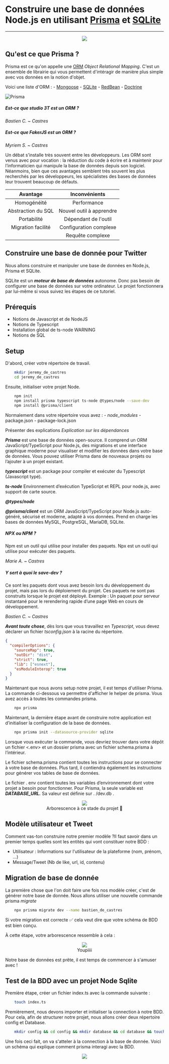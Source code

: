 # Construire une base de données Node.js en utilisant [Prisma](https://www.prisma.io/) et [SQLite](https://www.sqlite.org/index.html)

---

<div style="text-align:center"><img src="./assets/img/17219288.png" /></div>

## Qu'est ce que Prisma ?

Prisma est ce qu'on appelle une [ORM](https://fr.wikipedia.org/wiki/Mapping_objet-relationnel) *Object Relational Mapping*. C'est un ensemble de librairie qui vous permettent d'intéragir de manière plus simple avec vos données en la notion d'objet.

Voici une liste d'ORM :
    - [Mongoose](https://mongoosejs.com/)
    - [SQLite](https://www.sqlite.org/index.html)
    - [RedBean](https://redbeanphp.com/index.php)
    - [Doctrine]()

![Prisma](./assets/img/d7585-10yxhekcxw8ij5k2wft1oow.png)

##### Est-ce que studio 3T est un ORM ?

*Bastien C. ~ Castres*

##### Est-ce que FakerJS est un ORM ?

*Myriem S.  ~ Castres*

Un débat s’installe très souvent entre les développeurs. Les ORM sont venus avec pour vocation : la réduction du code à écrire et à maintenir pour l’informaticien qui manipule la base de données depuis son logiciel. Néanmoins, bien que ces avantages semblent très souvent les plus recherchés par les développeurs, les spécialistes des bases de données leur trouvent beaucoup de défauts.

| Avantage        | Inconvénients   |
| :---------------:| :----------:   |
| Homogénéité  |      Performance          |
| Abstraction du SQL  |   Nouvel outil à apprendre            |
|  Portabilité |   Dépendant de l'outil             |
| Migration facilité |    Configuration complexe            |
|   |    Requête complexe            |

## Construire une base de donnée pour Twitter

Nous allons construire et manipuler une base de données  en Node.js, Prisma et SQLite.

SQLite est un ***moteur de base de données*** autonome. Donc pas besoin de configurer une base de données sur votre ordinateur. Le projet fonctionnera par lui-même si vous suivez les étapes de ce tutoriel.

## Prérequis

- Notions de Javascript et de NodeJS
- Notions de Typescript
- Installation global de ts-node WARNING
- Notions de SQL
  
## Setup

D'abord, créer votre répertoire de travail.

```bash
    mkdir jeremy_de_castres
    cd jeremy_de_castres
```

Ensuite, initialiser votre projet Node.

```bash
    npm init
    npm install prisma typescript ts-node @types/node --save-dev
    npm install @prisma/client
```

Normalement dans votre répertoire vous avez :
    - *node_modules*
    - package.json
    - package-lock.json

Présenter des explications *Explication sur les dépendances*

***Prisma*** est une base de données open-source. Il comprend un ORM JavaScript/TypeScript pour Node.js, des migrations et une interface graphique moderne pour visualiser et modifier les données dans votre base de données. Vous pouvez utiliser Prisma dans de nouveaux projets ou l’ajouter à un projet existant.

***typescript*** est un package pour compiler et exécuter du Typescript (Javascript typé).

***ts-node*** Environnement d’exécution TypeScript et REPL pour node.js, avec support de carte source.

***@types/node*** 

***@prisma/client*** est un ORM JavaScript/TypeScript pour Node.js auto-généré, sécurisé et moderne, adapté à vos données. Prend en charge les bases de données MySQL, PostgreSQL, MariaDB, SQLite.

##### NPX ou NPM ?

Npm est un outil qui utilise pour installer des paquets. Npx est un outil qui utilise pour exécuter des paquets.

*Marie A. ~ Castres*

##### Y sert à quoi le save-dev ?

Ce sont les paquets dont vous avez besoin lors du développement du projet, mais pas lors du déploiement du projet. Ces paquets ne sont pas construits lorsque le projet est déployé. Exemple : Un paquet pour serveur instantané pour le rerendering rapide d’une page Web en cours de développement.

*Bastien C. ~ Castres*

***Avant toute chose***, dès lors que vous travaillez en *Typescript*, vous devez déclarer un fichier *tsconfig.json* à la racine du répertoire.

```json
{
  "compilerOptions": {
    "sourceMap": true,
    "outDir": "dist",
    "strict": true,
    "lib": ["esnext"],
    "esModuleInterop": true
  }
}
```

Maintenant que nous avons setup notre projet, il est temps d'utiliser Prisma. La commande ci-dessous va permettre d'afficher le helper de prisma. Vous avez accès à toutes les commandes prisma.

```bash
    npx prisma
```

Maintenant, la dernière étape avant de construire notre application est d’initialiser la configuration de la base de données.

```bash
    npx prisma init --datasource-provider sqlite
```

Lorsque vous exécuter la commande, vous devriez trouver dans votre dépôt un fichier <.env> et un dossier prisma avec un fichier schema.prisma à l’intérieur.

Le fichier schema.prisma contient toutes les instructions pour se connecter à votre base de données. Plus tard, il contiendra également les instructions pour générer vos tables de base de données.

Le fichier . env contient toutes les variables d’environnement dont votre projet a besoin pour fonctionner. Pour Prisma, la seule variable est ***DATABASE_URL.*** Sa valeur est définie sur . /dev.db .

<div style="text-align:center"><img src="./assets/img/Screenshot-2021-08-07-at-23.56.14.png" /></div>

<div style="text-align:center">Arborescence à ce stade du projet 🎉</div>

## Modèle utilisateur et Tweet

Comment vas-ton construire notre premier modèle ?Il faut savoir dans un premier temps quelles sont les entités qui vont constituer notre BDD :
- Utilisateur : Informations sur l'utilisateur de la plateforme (nom, prénom, ...)
- Message/Tweet (Nb de like, url, id, contenu)
  
## Migration de base de donnée

La première chose que l'on doit faire une fois nos modèle créer, c'est de générer notre base de donnée. Nous allons utiliser une nouvelle commande prisma *migrate*

```bash
    npx prisma migrate dev --name bastien_de_castres
```

Si votre migration est correcte ✅ cela veut dire que votre schéma de BDD est bien conçu.

À cette étape, votre arborescence ressemble à cela :

<div style="text-align:center"><img src="./assets/img/Screenshot-2021-08-08-at-00.41.22.png" /></div>

<div style="text-align:center">Youpiiii</div>

Notre base de données est prête, il est temps de commencer à s'amuser avec !

## Test de la BDD avec un projet Node Sqlite

Première étape, créer un fichier index.ts avec la commande suivante :

```bash
    touch index.ts
```

Premièrement, nous devons importer et initialiser la connection à notre BDD.
Pour cela, afin de structurer notre projet, nous allons créer deux répertoire config et Database.

```bash
    mkdir config && cd config && mkdir database && cd database && touch prisma.ts
```

Une fois ceci fait, on va s'atteler à la connection à la base de donnée. Voici un schéma qui explique comment prisma interagi avec la BDD.

<div style="text-align:center"><img src="./assets/img/FensWfo.png" /></div>